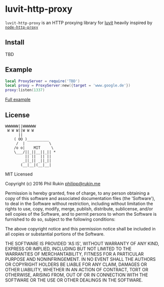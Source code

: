 # luvit-http-proxy
`luvit-http-proxy` is an HTTP proxying library for [luvit](https://luvit.io) heavily inspired by [`node-http-proxy`](https://github.com/nodejitsu/node-http-proxy)

## Install
TBD

## Example

```lua
local ProxyServer = require('TBD')
local proxy = ProxyServer:new({target = 'www.google.de'})
proxy:listen(1337)
```
[Full example](https://github.com/luvitrocks/luvit-http-proxy/blob/master/examples/simple.lua)

## License

```
WWWWWW||WWWWWW
 W W W||W W W
      ||
    ( OO )__________
     /  |           \
    /o o|    MIT     \
    \___/||_||__||_|| *
         || ||  || ||
        _||_|| _||_||
       (__|__|(__|__|
```

MIT Licensed

Copyright (c) 2016 Phil Rukin [philipp@rukin.me](mailto:philipp@rukin.me)

Permission is hereby granted, free of charge, to any person obtaining
a copy of this software and associated documentation files (the
'Software'), to deal in the Software without restriction, including
without limitation the rights to use, copy, modify, merge, publish,
distribute, sublicense, and/or sell copies of the Software, and to
permit persons to whom the Software is furnished to do so, subject to
the following conditions:

The above copyright notice and this permission notice shall be
included in all copies or substantial portions of the Software.

THE SOFTWARE IS PROVIDED 'AS IS', WITHOUT WARRANTY OF ANY KIND,
EXPRESS OR IMPLIED, INCLUDING BUT NOT LIMITED TO THE WARRANTIES OF
MERCHANTABILITY, FITNESS FOR A PARTICULAR PURPOSE AND NONINFRINGEMENT.
IN NO EVENT SHALL THE AUTHORS OR COPYRIGHT HOLDERS BE LIABLE FOR ANY
CLAIM, DAMAGES OR OTHER LIABILITY, WHETHER IN AN ACTION OF CONTRACT,
TORT OR OTHERWISE, ARISING FROM, OUT OF OR IN CONNECTION WITH THE
SOFTWARE OR THE USE OR OTHER DEALINGS IN THE SOFTWARE.
